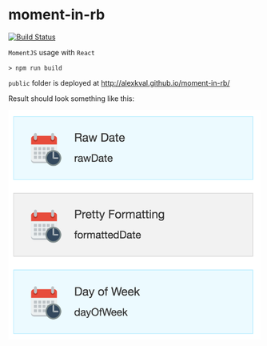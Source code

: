 # moment-in-rb

[![Build Status](https://travis-ci.org/AlexKVal/moment-in-rb.svg?branch=master)](https://travis-ci.org/AlexKVal/moment-in-rb)

`MomentJS` usage with `React`

```
> npm run build
```
`public` folder is deployed at http://alexkval.github.io/moment-in-rb/

Result should look something like this:

![](https://raw.githubusercontent.com/AlexKVal/moment-in-rb/image/screen.png)
